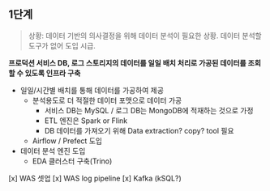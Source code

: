 ## 1단계

> 상황: 데이터 기반의 의사결정을 위해 데이터 분석이 필요한 상황. 데이터 분석할 도구가 없어 도입 시급.

**프로덕션 서비스 DB, 로그 스토리지의 데이터를 일일 배치 처리로 가공된 데이터를 조회할 수 있도록 인프라 구축**

- 일일/시간별 배치를 통해 데이터를 가공하여 제공
  - 분석용도로 더 적절한 데이터 포맷으로 데이터 가공
    - 서비스 DB는 MySQL / 로그 DB는 MongoDB에 적재하는 것으로 가정
    - ETL 엔진은 Spark or Flink
    - DB 데이터를 가져오기 위해 Data extraction? copy? tool 필요
  - Airflow / Prefect 도입
- 데이터 분석 엔진 도입
  - EDA 클러스터 구축(Trino)

[x] WAS 셋업
  [x] WAS log pipeline
  [x] Kafka (kSQL?)
